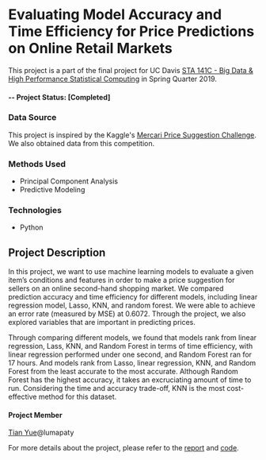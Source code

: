 # Evaluating Model Accuracy and Time Efficiency for Price Predictions on Online Retail Markets
This project is a part of the final project for UC Davis [STA 141C - Big Data & High Performance Statistical Computing](https://statistics.ucdavis.edu/expanded-descriptions/141C) in Spring Quarter 2019. 

#### -- Project Status: [Completed]

### Data Source
This project is inspired by the Kaggle's [Mercari Price Suggestion Challenge](https://www.kaggle.com/c/mercari-price-suggestion-challenge). We also obtained data from this competition.

### Methods Used
* Principal Component Analysis
* Predictive Modeling

### Technologies
* Python

## Project Description
In this project, we want to use machine learning models to evaluate a given item’s conditions and features in order to make a price suggestion for sellers on an online second-hand shopping market. We compared prediction accuracy and time efficiency for different models, including linear regression model, Lasso, KNN, and random forest. We were able to achieve an error rate (measured by MSE) at 0.6072. Through the project, we also explored variables that are important in predicting prices.

Through comparing different models, we found that models rank from linear regression, Lass, KNN, and Random Forest in terms of time efficiency, with linear regression performed under one second, and Random Forest ran for 17 hours. And models rank from Lasso, linear regression, KNN, and Random Forest from the least accurate to the most accurate. Although Random Forest has the highest accuracy, it takes an excruciating amount of time to run. Considering the time and accuracy trade-off, KNN is the most cost-effective method for this dataset.


#### Project Member
[Tian Yue](https://github.com/lumapaty)@lumapaty


For more details about the project, please refer to the [report](https://github.com/JiamanBettyWu/price-prediction/blob/master/price_prediction.pdf) and [code](https://github.com/JiamanBettyWu/price-prediction/blob/master/project.py).



